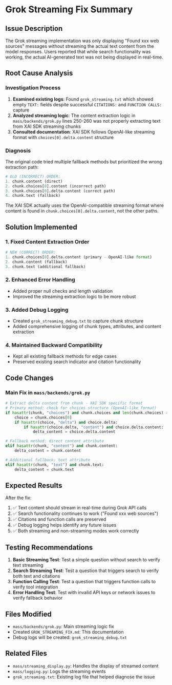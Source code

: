 # Grok Streaming Fix Summary

## Issue Description
The Grok streaming implementation was only displaying "Found xxx web sources" messages without streaming the actual text content from the model responses. Users reported that while search functionality was working, the actual AI-generated text was not being displayed in real-time.

## Root Cause Analysis

### Investigation Process
1. **Examined existing logs**: Found `grok_streaming.txt` which showed empty `TEXT:` fields despite successful `CITATIONS:` and `FUNCTION CALLS:` capture
2. **Analyzed streaming logic**: The content extraction logic in `mass/backends/grok.py` lines 250-260 was not properly extracting text from XAI SDK streaming chunks
3. **Consulted documentation**: XAI SDK follows OpenAI-like streaming format with `choices[0].delta.content` structure

### Diagnosis
The original code tried multiple fallback methods but prioritized the wrong extraction path:
```python
# OLD (INCORRECT) ORDER:
1. chunk.content (direct)
2. chunk.choices[0].content (incorrect path)  
3. chunk.choices[0].delta.content (correct path)
4. chunk.text (fallback)
```

The XAI SDK actually uses the OpenAI-compatible streaming format where content is found in `chunk.choices[0].delta.content`, not the other paths.

## Solution Implemented

### 1. Fixed Content Extraction Order
```python
# NEW (CORRECT) ORDER:
1. chunk.choices[0].delta.content (primary - OpenAI-like format)
2. chunk.content (fallback)
3. chunk.text (additional fallback)
```

### 2. Enhanced Error Handling
- Added proper null checks and length validation
- Improved the streaming extraction logic to be more robust

### 3. Added Debug Logging
- Created `grok_streaming_debug.txt` to capture chunk structure
- Added comprehensive logging of chunk types, attributes, and content extraction

### 4. Maintained Backward Compatibility
- Kept all existing fallback methods for edge cases
- Preserved existing search indicator and citation functionality

## Code Changes

### Main Fix in `mass/backends/grok.py`
```python
# Extract delta content from chunk - XAI SDK specific format
# Primary method: check for choices structure (OpenAI-like format)
if hasattr(chunk, "choices") and chunk.choices and len(chunk.choices) > 0:
    choice = chunk.choices[0]
    if hasattr(choice, "delta") and choice.delta:
        if hasattr(choice.delta, "content") and choice.delta.content:
            delta_content = choice.delta.content

# Fallback method: direct content attribute
elif hasattr(chunk, "content") and chunk.content:
    delta_content = chunk.content

# Additional fallback: text attribute
elif hasattr(chunk, "text") and chunk.text:
    delta_content = chunk.text
```

## Expected Results

After the fix:
1. ✅ Text content should stream in real-time during Grok API calls
2. ✅ Search functionality continues to work ("Found xxx web sources")
3. ✅ Citations and function calls are preserved
4. ✅ Debug logging helps identify any future issues
5. ✅ Both streaming and non-streaming modes work correctly

## Testing Recommendations

1. **Basic Streaming Test**: Test a simple question without search to verify text streaming
2. **Search Streaming Test**: Test a question that triggers search to verify both text and citations
3. **Function Calling Test**: Test a question that triggers function calls to verify tool integration
4. **Error Handling Test**: Test with invalid API keys or network issues to verify fallback behavior

## Files Modified
- `mass/backends/grok.py`: Main streaming logic fix
- Created `GROK_STREAMING_FIX.md`: This documentation
- Debug logs will be created: `grok_streaming_debug.txt`

## Related Files
- `mass/streaming_display.py`: Handles the display of streamed content
- `mass/logging.py`: Logs the streaming events
- `grok_streaming.txt`: Existing log file that helped diagnose the issue 